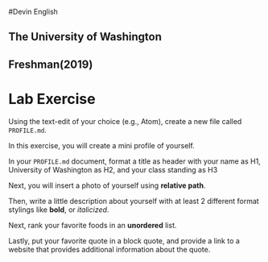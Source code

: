#Devin English
## The University of Washington
## Freshman(2019)


# Lab Exercise
Using the text-edit of your choice (e.g., Atom), create a new file called `PROFILE.md`.

In this exercise, you will create a mini profile of yourself.

In your `PROFILE.md` document, format a title as header with your name as H1, University of Washington as H2, and your class standing as H3

Next, you will insert a photo of yourself using **relative path**.

Then, write a little description about yourself with at least 2 different format stylings like **bold**, or *italicized*.

Next, rank your favorite foods in an **unordered** list.

Lastly, put your favorite quote in a block quote, and provide a link to a website that provides additional information about the quote.
